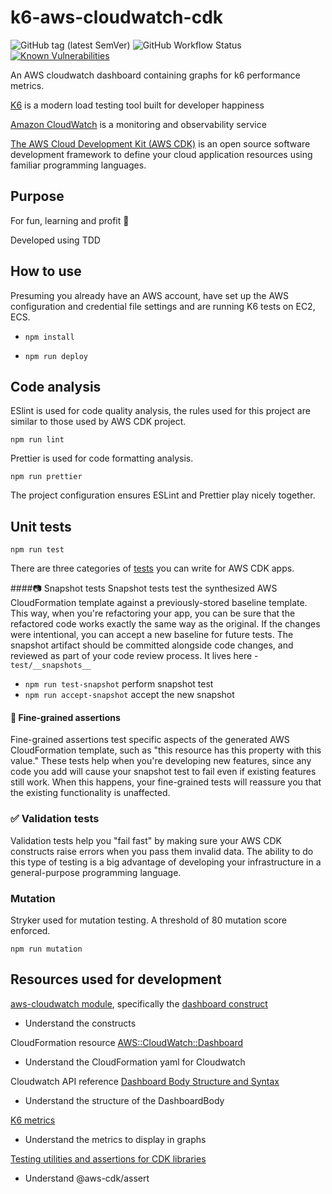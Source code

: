 # k6-aws-cloudwatch-cdk
 ![GitHub tag (latest SemVer)](https://img.shields.io/github/v/tag/matthewthomasgb/k6-aws-cloudwatch-cdk?label=version) ![GitHub Workflow Status](https://img.shields.io/github/workflow/status/matthewthomasgb/k6-aws-cloudwatch-cdk/main-release) [![Known Vulnerabilities](https://snyk.io/test/github/matthewthomasgb/k6-aws-cloudwatch-cdk/badge.svg?targetFile=package.json)](https://snyk.io/test/github/matthewthomasgb/k6-aws-cloudwatch-cdk?targetFile=package.json)

An AWS cloudwatch dashboard containing graphs for k6 performance metrics. 

[K6](https://github.com/loadimpact/k6) is a modern load testing tool built for developer happiness

[Amazon CloudWatch](https://aws.amazon.com/cloudwatch/) is a monitoring and observability service 

[The AWS Cloud Development Kit (AWS CDK)](https://aws.amazon.com/cdk/) is an open source software development framework to define your cloud application resources using familiar programming languages.

## Purpose
For fun, learning and profit 🤑 

Developed using TDD

## How to use
Presuming you already have an AWS account, have set up the AWS configuration and credential file settings and are running K6 tests on EC2, ECS.

- `npm install`

- `npm run deploy`

## Code analysis
ESlint is used for code quality analysis, the rules used for this project are similar to those used by AWS CDK project.

`npm run lint`

Prettier is used for code formatting analysis.

`npm run prettier`

The project configuration ensures ESLint and Prettier play nicely together.

## Unit tests

`npm run test`

There are three categories of [tests](https://github.com/aws/aws-cdk/blob/ce9ee507caf9e4524c52c26a8cd3f255e6921e15/packages/%40aws-cdk/assert/README.md) you can write for AWS CDK apps.

####📷 Snapshot tests
Snapshot tests test the synthesized AWS CloudFormation template against a previously-stored baseline template. This way, when you're refactoring your app, you can be sure that the refactored code works exactly the same way as the original. If the changes were intentional, you can accept a new baseline for future tests.
The snapshot artifact should be committed alongside code changes, and reviewed as part of your code review process. It lives here - `test/__snapshots__`

- `npm run test-snapshot` perform snapshot test
- `npm run accept-snapshot` accept the new snapshot

#### 🌾 Fine-grained assertions

Fine-grained assertions test specific aspects of the generated AWS CloudFormation template, such as "this resource has this property with this value." These tests help when you're developing new features, since any code you add will cause your snapshot test to fail even if existing features still work. When this happens, your fine-grained tests will reassure you that the existing functionality is unaffected. 

### ✅ Validation tests

Validation tests help you "fail fast" by making sure your AWS CDK constructs raise errors when you pass them invalid data. The ability to do this type of testing is a big advantage of developing your infrastructure in a general-purpose programming language.


### Mutation
Stryker used for mutation testing. A threshold of 80 mutation score enforced.

`npm run mutation`

## Resources used for development
[aws-cloudwatch module](https://docs.aws.amazon.com/cdk/api/latest/docs/aws-cloudwatch-readme.html), specifically the [dashboard construct](https://docs.aws.amazon.com/cdk/api/latest/docs/@aws-cdk_aws-cloudwatch.Dashboard.html)
- Understand the constructs 

CloudFormation resource [AWS::CloudWatch::Dashboard](https://docs.aws.amazon.com/AWSCloudFormation/latest/UserGuide/aws-resource-cloudwatch-dashboard.html)
- Understand the CloudFormation yaml for Cloudwatch

Cloudwatch API reference [Dashboard Body Structure and Syntax](https://docs.aws.amazon.com/AmazonCloudWatch/latest/APIReference/CloudWatch-Dashboard-Body-Structure.html)
- Understand the structure of the DashboardBody 

[K6 metrics](https://k6.io/docs/using-k6/metrics)
- Understand the metrics to display in graphs

[Testing utilities and assertions for CDK libraries](https://github.com/aws/aws-cdk/tree/master/packages/%40aws-cdk/assert)
- Understand @aws-cdk/assert

